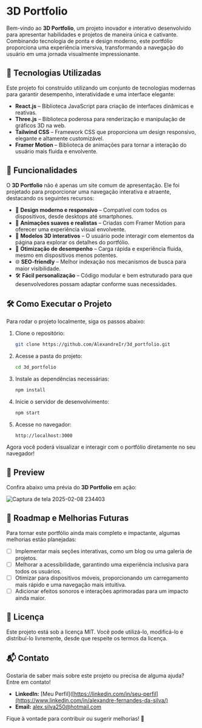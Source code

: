 # 3D Portfolio

Bem-vindo ao **3D Portfolio**, um projeto inovador e interativo desenvolvido para apresentar habilidades e projetos de maneira única e cativante. Combinando tecnologia de ponta e design moderno, este portfólio proporciona uma experiência imersiva, transformando a navegação do usuário em uma jornada visualmente impressionante.

## 🚀 Tecnologias Utilizadas

Este projeto foi construído utilizando um conjunto de tecnologias modernas para garantir desempenho, interatividade e uma interface elegante:

- **React.js** – Biblioteca JavaScript para criação de interfaces dinâmicas e reativas.
- **Three.js** – Biblioteca poderosa para renderização e manipulação de gráficos 3D na web.
- **Tailwind CSS** – Framework CSS que proporciona um design responsivo, elegante e altamente customizável.
- **Framer Motion** – Biblioteca de animações para tornar a interação do usuário mais fluida e envolvente.

## 🎨 Funcionalidades

O **3D Portfolio** não é apenas um site comum de apresentação. Ele foi projetado para proporcionar uma navegação interativa e atraente, destacando os seguintes recursos:

- 📌 **Design moderno e responsivo** – Compatível com todos os dispositivos, desde desktops até smartphones.
- 🎥 **Animações suaves e realistas** – Criadas com Framer Motion para oferecer uma experiência visual envolvente.
- 🔄 **Modelos 3D interativos** – O usuário pode interagir com elementos da página para explorar os detalhes do portfólio.
- 🚀 **Otimização de desempenho** – Carga rápida e experiência fluida, mesmo em dispositivos menos potentes.
- 🌐 **SEO-friendly** – Melhor indexação nos mecanismos de busca para maior visibilidade.
- 🛠️ **Fácil personalização** – Código modular e bem estruturado para que desenvolvedores possam adaptar conforme suas necessidades.

## 🛠️ Como Executar o Projeto

Para rodar o projeto localmente, siga os passos abaixo:

1. Clone o repositório:
   ```bash
   git clone https://github.com/AlexandreIr/3d_portfolio.git
   ```

2. Acesse a pasta do projeto:
   ```bash
   cd 3d_portfolio
   ```

3. Instale as dependências necessárias:
   ```bash
   npm install
   ```

4. Inicie o servidor de desenvolvimento:
   ```bash
   npm start
   ```

5. Acesse no navegador:
   ```
   http://localhost:3000
   ```

Agora você poderá visualizar e interagir com o portfólio diretamente no seu navegador!

## 📸 Preview

Confira abaixo uma prévia do **3D Portfolio** em ação:

![Captura de tela 2025-02-08 234403](https://github.com/user-attachments/assets/26e203d2-43ba-4d03-b9be-052ffe6ae5ca)

## 📌 Roadmap e Melhorias Futuras

Para tornar este portfólio ainda mais completo e impactante, algumas melhorias estão planejadas:

- [ ] Implementar mais seções interativas, como um blog ou uma galeria de projetos.
- [ ] Melhorar a acessibilidade, garantindo uma experiência inclusiva para todos os usuários.
- [ ] Otimizar para dispositivos móveis, proporcionando um carregamento mais rápido e uma navegação mais intuitiva.
- [ ] Adicionar efeitos sonoros e interações aprimoradas para um impacto ainda maior.

## 📄 Licença

Este projeto está sob a licença MIT. Você pode utilizá-lo, modificá-lo e distribuí-lo livremente, desde que respeite os termos da licença.

## 📬 Contato

Gostaria de saber mais sobre este projeto ou precisa de alguma ajuda? Entre em contato!

- **LinkedIn:** [Meu Perfil]([https://linkedin.com/in/seu-perfil](https://www.linkedin.com/in/alexandre-fernandes-da-silva/)
- **Email:** alex.silva250@hotmail.com

Fique à vontade para contribuir ou sugerir melhorias! 🚀
